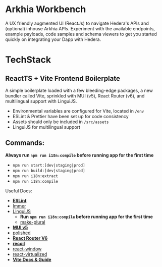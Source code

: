 # Arkhia Workbench

A UX friendly augmented UI (ReactJs) to navigate Hedera's APIs and (optional) inhouse Arkhia APIs. Experiment with the available endpoints, example payloads, code samples and schema viewers to get you started quickly on integrating your Dapp with Hedera.


# TechStack

 ## ReactTS + Vite Frontend Boilerplate

A simple boilerplate loaded with a few bleeding-edge packages, a new bundler called Vite, sprinkled with MUI (v5), React Router (v6), and multilingual support with LinguiJS.

- Environmental variables are configured for Vite, located in `/env`
- ESLint & Prettier have been set up for code consistency
- Assets should only be included in `/src/assets`
- LinguiJS for multilingual support


## Commands:

**Always run `npm run i18n:compile` before running app for the first time**

- `npm run start:[dev|staging|prod]`
- `npm run build:[dev|staging|prod]`
- `npm run i18n:extract`
- `npm run i18n:compile`


Useful Docs:

- **[ESLint](https://eslint.org/docs/rules/)**
- [Immer](https://immerjs.github.io/immer/)
- [LinguiJS](https://lingui.js.org/)
    - **Run `npm run i18n:compile` before running app for the first time**
    - [make-plural](https://github.com/eemeli/make-plural/tree/master/packages/plurals)
- **[MUI v5](https://mui.com/)**
- [polished](https://polished.js.org/docs/)
- **[React Router V6](https://reactrouter.com/docs/en/v6)**
- **[recoil](https://recoiljs.org/)**
- [react-window](https://react-window.vercel.app/#/examples/list/fixed-size)
- [react-virtualized](https://github.com/bvaughn/react-virtualized/blob/master/docs/AutoSizer.md)
- **[Vite Docs & Guide](https://vitejs.dev/guide/)**
